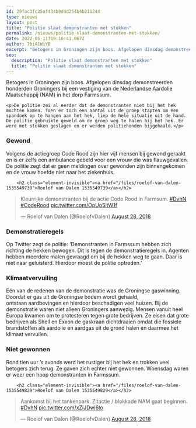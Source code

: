 ```yaml
---
id: 29fac3fc25af434b8d4d254b4b211244
type: nieuws
layout: post
title: "Politie slaat demonstranten met stokken"
permalink: /nieuws/politie-slaat-demonstranten-met-stokken/
date: 2022-05-11T19:16:41.067Z
author: 7biA1WiYB
excerpt: "Betogers in Groningen zijn boos. Afgelopen dinsdag demonstreerden honderden Groningers bij een vestiging van de Nederlandse Aardolie Maatschappij (NAM) in het dorp Farmssum.  "
seo:
  description: "Politie slaat demonstranten met stokken"
  title: "Politie slaat demonstranten met stokken"
---
```

Betogers in Groningen zijn boos. Afgelopen dinsdag demonstreerden honderden Groningers bij een vestiging van de Nederlandse Aardolie Maatschappij (NAM) in het dorp Farmssum.  

    <p>De politie zei al eerder dat de demonstranten niet bij het hek mochten komen. Toen er toch een aantal uit de groep stapten om een spandoek op te hangen aan het hek, liep de hele situatie uit de hand. De politie gebruikte geweld om de groep weg te halen bij het hek. Er werd met stokken geslagen en er werden politiehonden bijgehaald.</p>
<h3>Gewond</h3>
<p>Volgens de actiegroep Code Rood zijn hier vijf mensen bij gewond geraakt en is er zelfs een ambulance gebeld voor een vrouw die was flauwgevallen. De politie zegt dat er geen meldingen over gewonden zijn binnengekomen en de vrouw hoefde niet naar het ziekenhuis.</p>
<p><div class="media media-element-container media-default"><div id="file-534432" class="file file-document file-text-oembed">

        <h2 class="element-invisible"><a href="/files/roelof-van-dalen-1535549739">Roelof van Dalen 1535549739</a></h2>
    
  
  <div class="content">
    
<blockquote class="twitter-tweet" data-width="550"><p lang="nl" dir="ltr">Kleurrijke demonstranten bij de actie Code Rood in Farmsum. <a href="https://twitter.com/hashtag/DvhN?src=hash&amp;ref_src=twsrc%5Etfw">#DvhN</a> <a href="https://twitter.com/hashtag/CodeRood?src=hash&amp;ref_src=twsrc%5Etfw">#CodeRood</a> <a href="https://t.co/OpUoSitW1f">pic.twitter.com/OpUoSitW1f</a></p>&mdash; Roelof van Dalen (@RoelofvDalen) <a href="https://twitter.com/RoelofvDalen/status/1034392496506380288?ref_src=twsrc%5Etfw">August 28, 2018</a></blockquote>
<script async="" src="https://platform.twitter.com/widgets.js" charset="utf-8"></script>
  </div>

  
</div>
</div>
<h3>Demonstratieregels</h3>
<p>Op Twitter zegt de politie: ‘Demonstranten in Farmssum hebben zich richting de hekken bewogen. Dit is tegen de demonstratieregels in. Agenten hebben meerdere malen gevraagd om bij de hekken weg te gaan. Daar is niet naar geluisterd. Hierdoor moest de politie optreden.’</p>
<h3>Klimaatvervuiling</h3>
<p>Eén van de redenen van de demonstratie was de Groningse gaswinning. Doordat er gas uit de Groningse bodem wordt gehaald, ontstaan aardbevingen en hierdoor beschadigen veel huizen. Bij de demonstratie waren niet alleen Groningers aanwezig. Mensen vanuit heel Europa kwamen om te protesteren tegen grote bedrijven. Ze eisen dat grote bedrijven als Shell en Exxon de gaskraan dichtdraaien omdat die fossiele brandstoffen als aardolie en aardgas uit de grond halen en daarmee het klimaat vervuilen.</p>
<h3>Niet gewonnen</h3>
<p>Rond tien uur ’s avonds werd het rustiger bij het hek en trokken veel betogers zich terug. Ze gaven zich echter niet gewonnen. Woensdag waren er weer een hoop demonstranten in Farmssum.</p>
<p><div class="media media-element-container media-default"><div id="file-534433" class="file file-document file-text-oembed">

        <h2 class="element-invisible"><a href="/files/roelof-van-dalen-1535549829">Roelof van Dalen 1535549829</a></h2>
    
  
  <div class="content">
    
<blockquote class="twitter-tweet" data-width="550"><p lang="nl" dir="ltr">Aankomst bij het tankenpark. Zitactie / blokkade NAM gaat beginnen. <a href="https://twitter.com/hashtag/DvhN?src=hash&amp;ref_src=twsrc%5Etfw">#DvhN</a> <a href="https://t.co/xZiJDwj6lo">pic.twitter.com/xZiJDwj6lo</a></p>&mdash; Roelof van Dalen (@RoelofvDalen) <a href="https://twitter.com/RoelofvDalen/status/1034367234871894016?ref_src=twsrc%5Etfw">August 28, 2018</a></blockquote>
<script async="" src="https://platform.twitter.com/widgets.js" charset="utf-8"></script>
  </div>

  
</div>
</div>  
